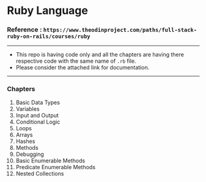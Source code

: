 # Ruby Language

### Reference : `https://www.theodinproject.com/paths/full-stack-ruby-on-rails/courses/ruby`

***

- This repo is having code only and all the chapters are having there respective code with the same name of `.rb` file.
- Please consider the attached link for documentation.

***

### Chapters
1. Basic Data Types
2. Variables
3. Input and Output
4. Conditional Logic
5. Loops
6. Arrays
7. Hashes
8. Methods
9. Debugging
10. Basic Enumerable Methods
11. Predicate Enumerable Methods
12. Nested Collections